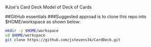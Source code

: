#Joe's Card Deck
Model of Deck of Cards

##GitHub essentials
###Suggested approad is to clone this repo into $HOME/workspace as shown below:
```bash
mkdir -p $HOME/workspace
cd $HOME/workspace
git clone https://github.com/jstevens34/CardDeck.git
```
